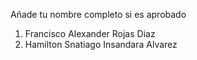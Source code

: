 Añade tu nombre completo si es aprobado
1. Francisco Alexander Rojas Diaz
2. Hamilton Snatiago Insandara Alvarez